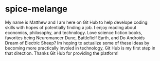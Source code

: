 # spice-melange

My name is Matthew and I am here on Git Hub to help develope coding skills with hopes of potentially finding a job. I enjoy reading about economics, philosophy, and technology. Love science fiction books, favorites being Neuromancer Dune, Battlefielf Earth, and Do Androids Dream of Electric Sheep? Im hoping to actualize some of these ideas by becoming more practically involed in technology, Git Hub is my first step in that direction. Thanks Git Hub for providing the platform!
